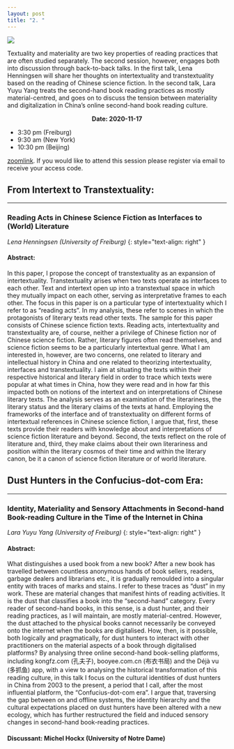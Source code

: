 ```yaml
---
layout: post
title: "2. "
---
```


<span class="image fit"><img src="{{ site.baseurl }}/assets/images/Webpage_pic-LS2"></span>

Textuality and materiality are two key properties of reading practices that are often studied separately. The second session, however, engages both into discussion through back-to-back talks. In the first talk, Lena Henningsen will share her thoughts on intertextuality and transtextuality based on the reading of Chinese science fiction. In the second talk, Lara Yuyu Yang treats the second-hand book reading practices as mostly material-centred, and goes on to discuss the tension between materiality and digitalization in China’s online second-hand book reading culture.

<div class="box">
  <p style="text-align: center;">
    <b>Date: 2020-11-17</b>
    <ul>
      <li>3:30 pm (Freiburg)</li>
      <li>9:30 am (New York)</li>
      <li>10:30 pm (Beijing)</li>
  </ul>
  </p>
</div>

[zoomlink](https://uni-freiburg.zoom.us/j/83487054977). If you would like to attend this session please register via email to receive your access code.


##  From Intertext to Transtextuality:
---
### Reading Acts in Chinese Science Fiction as Interfaces to (World) Literature
*Lena Henningsen (University of Freiburg)*
{: style="text-align: right" }

#### Abstract:
In this paper, I propose the concept of transtextuality as an expansion of intertextuality. Transtextuality arises when two texts operate as interfaces to each other. Text and intertext open up into a transtextual space in which they mutually impact on each other, serving as interpretative frames to each other. The focus in this paper is on a particular type of intertextuality which I refer to as “reading acts”. In my analysis, these refer to scenes in which the protagonists of literary texts read other texts. The sample for this paper consists of Chinese science fiction texts. Reading acts, intertextuality and transtextuality are, of course, neither a privilege of Chinese fiction nor of Chinese science fiction. Rather, literary figures often read themselves, and science fiction seems to be a particularly intertextual genre. What I am interested in, however, are two concerns, one related to literary and intellectual history in China and one related to theorizing intertextuality, interfaces and transtextuality. I aim at situating the texts within their respective historical and literary field in order to trace which texts were popular at what times in China, how they were read and in how far this impacted both on notions of the intertext and on interpretations of Chinese literary texts. The analysis serves as an examination of the literariness, the literary status and the literary claims of the texts at hand. Employing the frameworks of the interface and of transtextuality on different forms of intertextual references in Chinese science fiction, I argue that, first, these texts provide their readers with knowledge about and interpretations of science fiction literature and beyond. Second, the texts reflect on the role of literature and, third, they make claims about their own literariness and position within the literary cosmos of their time and within the literary canon, be it a canon of science fiction literature or of world literature.


##  Dust Hunters in the Confucius-dot-com Era:
---
### Identity, Materiality and Sensory Attachments in Second-hand Book-reading Culture in the Time of the Internet in China
*Lara Yuyu Yang (University of Freiburg)*
{: style="text-align: right" }

#### Abstract:
What distinguishes a used book from a new book? After a new book has travelled between countless anonymous hands of book sellers, readers, garbage dealers and librarians etc., it is gradually remoulded into a singular entity with traces of marks and stains. I refer to these traces as “dust” in my work. These are material changes that manifest hints of reading activities. It is the dust that classifies a book into the “second-hand” category. Every reader of second-hand books, in this sense, is a dust hunter, and their reading practices, as I will maintain, are mostly material-centred. However, the dust attached to the physical books cannot necessarily be conveyed onto the internet when the books are digitalised. How, then, is it possible, both logically and pragmatically, for dust hunters to interact with other practitioners on the material aspects of a book through digitalised platforms?
By analysing three online second-hand book-selling platforms, including kongfz.com (孔夫子), booyee.com.cn (布衣书局) and the Déjà vu (多抓鱼) app, with a view to analysing the historical transformation of this reading culture, in this talk I focus on the cultural identities of dust hunters in China from 2003 to the present, a period that I call, after the most influential platform, the “Confucius-dot-com era”. I argue that, traversing the gap between on and offline systems, the identity hierarchy and the cultural expectations placed on dust hunters have been altered with a new ecology, which has further restructured the field and induced sensory changes in second-hand book-reading practices.

#### Discussant: Michel Hockx (University of Notre Dame)
